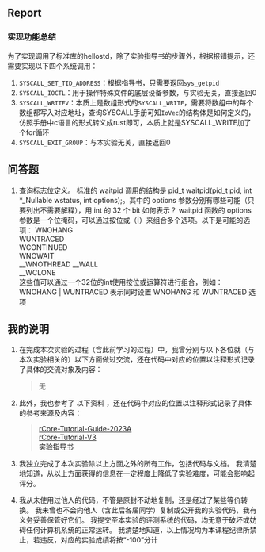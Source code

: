 ## Report

### 实现功能总结

为了实现调用了标准库的hellostd，除了实验指导书的步骤外，根据报错提示，还需要实现以下四个系统调用：
1. `SYSCALL_SET_TID_ADDRESS`：根据指导书，只需要返回`sys_getpid`
2. `SYSCALL_IOCTL`：用于操作特殊文件的底层设备参数，与实验无关，直接返回0
3. `SYSCALL_WRITEV`：本质上是数组形式的`SYSCALL_WRITE`，需要将数组中的每个数组都写入对应地址，查询SYSCALL手册可知`IoVec`的结构体是如何定义的，仿照手册中c语言的形式转义成rust即可，本质上就是SYSCALL_WRITE加了个for循环
4. `SYSCALL_EXIT_GROUP`：与本实验无关，直接返回0

## 问答题
1. 查询标志位定义。
标准的 waitpid 调用的结构是 pid_t waitpid(pid_t pid, int *_Nullable wstatus, int options);。其中的 options 参数分别有哪些可能（只要列出不需要解释），用 int 的 32 个 bit 如何表示？
waitpid 函数的 options 参数是一个位掩码，可以通过按位或（|）来组合多个选项。以下是可能的选项：
WNOHANG     
WUNTRACED   
WCONTINUED  
WNOWAIT     
__WNOTHREAD 
__WALL      
__WCLONE    
这些值可以通过一个32位的int使用按位或运算符进行组合，例如：WNOHANG | WUNTRACED 表示同时设置 WNOHANG 和 WUNTRACED 选项


## 我的说明

1. 在完成本次实验的过程（含此前学习的过程）中，我曾分别与以下各位就（与本次实验相关的）以下方面做过交流，还在代码中对应的位置以注释形式记录了具体的交流对象及内容：

    > 无

2. 此外，我也参考了 以下资料 ，还在代码中对应的位置以注释形式记录了具体的参考来源及内容：

    > [rCore-Tutorial-Guide-2023A](https://learningos.cn/rCore-Tutorial-Guide-2023A)  
    > [rCore-Tutorial-V3](https://rcore-os.cn/rCore-Tutorial-Book-v3)  
    > [实验指导书](https://scpointer.github.io/rcore2oscomp/)

3. 我独立完成了本次实验除以上方面之外的所有工作，包括代码与文档。 我清楚地知道，从以上方面获得的信息在一定程度上降低了实验难度，可能会影响起评分。

4. 我从未使用过他人的代码，不管是原封不动地复制，还是经过了某些等价转换。 我未曾也不会向他人（含此后各届同学）复制或公开我的实验代码，我有义务妥善保管好它们。 我提交至本实验的评测系统的代码，均无意于破坏或妨碍任何计算机系统的正常运转。 我清楚地知道，以上情况均为本课程纪律所禁止，若违反，对应的实验成绩将按“-100”分计